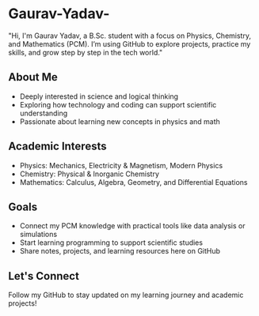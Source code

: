 # Gaurav-Yadav-
"Hi, I'm Gaurav Yadav, a B.Sc. student with a focus on Physics, Chemistry, and Mathematics (PCM). I’m using GitHub to explore projects, practice my skills, and grow step by step in the tech world."
## About Me
- Deeply interested in science and logical thinking  
- Exploring how technology and coding can support scientific understanding  
- Passionate about learning new concepts in physics and math  

## Academic Interests
- Physics: Mechanics, Electricity & Magnetism, Modern Physics  
- Chemistry: Physical & Inorganic Chemistry  
- Mathematics: Calculus, Algebra, Geometry, and Differential Equations

## Goals
- Connect my PCM knowledge with practical tools like data analysis or simulations  
- Start learning programming to support scientific studies  
- Share notes, projects, and learning resources here on GitHub

## Let's Connect
Follow my GitHub to stay updated on my learning journey and academic projects!
